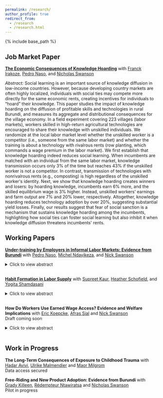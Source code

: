 ```yaml
---
permalink: /research/
author_profile: true
redirect_from:
  - /research
  - /research.html
---
```


{% include base_path %}

## Job Market Paper
**[The Economic Consequences of Knowledge Hoarding](https://drive.google.com/file/d/1eMtxnoDC_4CUh4qOOSvvBXxBqXJdJrH1/view?usp=share_link)** with [Franck Irakoze](https://www.linkedin.com/in/franck-irakoze-197028213/?originalSubdomain=bi), [Pedro Naso](https://pedronaso.com/economics/), and [Nicholas Swanson](https://nicholasgswanson.github.io) <br/> 

_Abstract:_ Social learning is an important source of knowledge diffusion in low-income countries. However, because developing country markets are often highly localized, individuals with social ties may compete more directly for the same economic rents, creating incentives for individuals to “hoard” their knowledge. This paper studies the impact of knowledge hoarding on the diffusion of profitable skills and technologies in rural Burundi, and measures its aggregate and distributional consequences for the village economy. In a field experiment covering 223 villages (labor markets), workers skilled in high-return agricultural technologies are encouraged to share their knowledge with unskilled individuals. We randomize at the local labor market level whether the unskilled worker is a competitor (i.e., someone from the same labor market) and whether the training is about a technology with rivalrous rents (row planting, which commands a wage premium in the labor market). We first establish that knowledge hoarding indeed reduces social learning. When incumbents are matched with an individual from the same labor market, knowledge transmission occurs only 3% of the time but reaches 43% if the unskilled worker is not a competitor. In contrast, transmission of technologies with nonrivalrous rents (e.g., composting) is high regardless of the unskilled worker's identity.  Next, we  show that knowledge hoarding creates winners and losers: by hoarding knowledge, incumbents earn 6% more, and the skilled equilibrium wage is 3% higher. Instead,  unskilled workers' earnings and farm output are 7% and 20% lower, respectively. Altogether, knowledge hoarding reduces technology adoption by over 20%, suggesting substantial yield losses. Finally, our results suggest that fear of social sanction is a mechanism that sustains knowledge hoarding among the incumbents, highlighting how social ties can foster social learning but also inhibit it when knowledge  diffusion threatens incumbents' rents.

## Working Papers
**[Under-training by Employers in Informal Labor Markets: Evidence from Burundi](https://drive.google.com/file/d/1l00NDXxf-q3GSKU3g8Yo9ivM1cu6M51D/view)** with [Pedro Naso](https://pedronaso.com/economics/), [Michel Ndayikeza](https://sites.google.com/view/michelndayikeza), and [Nick Swanson](https://nicholasgswanson.github.io)
<details>
<summary>Click to view abstract</summary>
_Abstract:_ Workers in LMICs obtain limited human capital through on-the-job experience, but the reasons for this are unclear. We test whether one friction contributes to low worker productivity: firms’ unwillingness to train because they do not appropriate the returns from training. We study casual labor markets in Burundi, where employers can train workers in a newly introduced agricultural practice in the region, row planting—a technique that substantially raises yields. In a first field experiment, in some randomly selected local labor markets (villages), we induce one-third of employers to train workers in row planting, which leads to a 20 p.p. increase in the share of skilled workers in the village. Training generates meaningful economic returns: Employers in treated villages increase their adoption of row planting by 10 p.p. (20%), which raises farm profitability by 9%. However, employers fail to appropriate most of this surplus: Two-thirds of it is captured by non-training employers because many of the trained workers work for other people after the training. In a second experiment, we randomize employers into a condition that increases the likelihood that the worker will return to work for the employer in the future. Employers receiving this guarantee are 50 p.p. likelier to train the worker. This suggests that the wedge between the private and social returns from investments meaningfully
reduces worker productivity.
 <br/>
</details> <br/> 

**[Habit Formation in Labor Supply](https://www.dropbox.com/scl/fi/b5xmyr0qkbdh5libddxp3/CKSS_draft.pdf?rlkey=uzlfc5fei5d1z8plczglms4fa&dl=0)** with [Supreet Kaur](https://www.supreetkaur.com), [Heather Schofield](https://heatherschofield.net), and [Yogita Shamdasani](https://sites.google.com/site/yogitashamdasani/)  <br/>

<details>
  <summary>Click to view abstract</summary>
Economists have long hypothesized the presence of hysteresis in labor supply: transitory labor market shocks may have persistent effects. We examine hysteresis through the lens of habit formation. We undertake a field experiment with casual urban laborers in Chennai, India, where attendance at labor stands provides a revealed preference measure of labor supply. We randomly provide some workers with small financial incentives for attendance over 7 weeks, leading to a 23% increase in labor supply. We test for habit formation by examining subsequent impacts after the incentives are removed. First, we see a persistent 16% increase in labor supply over the next 2 months, resulting in an 11% increase in employment. Second, treated workers exhibit a higher willingness to accept work contracts that are of longer duration and less flexible. They also self-report an increase in automaticity and self-identity around work--suggesting a change in preferences. Third, shocks that temporarily pull workers out of the labor market lead subsequent treatment effects to collapse to zero; in the absence of these shocks, we cannot reject that there is no decay in effects over time. Fourth, in incentivized measures, employers accurately predict treatment effects, and prefer hiring workers who have been treated with a stronger habit stock in the past--findings that have relevance for understanding duration dependence. Finally, in supplementary data from other settings, we replicate short-run persistent effects of transitory labor supply shocks--indicating the broader generalizability of hysteresis in labor supply. Together, our results suggest that the intermittent nature of employment and frequent shocks experienced in low-income settings may inhibit workers from becoming habituated to regular work--with potential implications for absenteeism and labor supply levels.
 <br/>
</details> <br/> 


**How Do Workers Use Earned Wage Access? Evidence and Welfare Implications**  with [Eric Koepcke](https://ekoepcke.github.io), [Afras Sial](https://afras-sial.github.io) and [Nick Swanson](https://nicholasgswanson.github.io)  <br/> 
Draft coming soon
<details>
  <summary>Click to view abstract</summary>
Earned Wage Access (EWA)--a financial technology that gives workers access to their wages as they are earned, rather than having to wait until payday--can benefit workers by providing cheap, short-term liquidity. However, when workers have self-control problems or biased beliefs, particularly about their future earnings and liquidity shocks, they may use this technology suboptimally, resulting in overconsumption. We partner with an EWA fintech firm to quantify these trade-offs using administrative data on earnings and EWA usage, in conjunction with a survey experiment. We find that workers systematically over-predict their future earnings, under-predict their future EWA usage, demand incentives to reduce their EWA usage, and are unable to predict future wage shocks. Using quasi-experimental variation in these wage shocks, we document that workers significantly increase their EWA usage in response to positive wage shocks in both their most recent paycheck and their next paycheck, which determines the amount they can withdraw. Using changes in withdrawal fees, we find patterns consistent with partial sophistication about self-control problems. We organize these facts in a consumption-savings model at the daily level, with workers with biased beliefs and partial awareness of their self-control problems. The estimates from our model imply that EWA increases worker’s welfare on net, but that regulations such as fees and withdrawal limits can further enhance welfare.
  <br/>
</details> <br/> 

## Work in Progress
**The Long-Term Consequences of Exposure to Childhood Trauma** with [Hadar Avivi](https://avivihadar.github.io), [Ulrike Malmendier](https://haas.berkeley.edu/faculty/malmendier-ulrike/) and [Maor Milgrom](https://sites.google.com/view/maormilgrom) <br/> 
Data access secured

**Free-Riding and New Product Adoption: Evidence from Burundi** with [Grady Killeen](https://gkilleen33.github.io), [Rédempteur Ntawiratsa](https://orcid.org/0000-0003-1948-7798) and [Nicholas Swanson](https://nicholasgswanson.github.io) <br/> 
Pilot in progress
